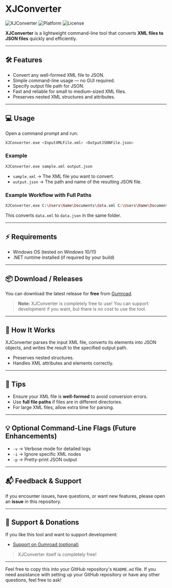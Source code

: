 # XJConverter

![XJConverter](https://img.shields.io/badge/XJConverter-XML%20to%20JSON-blue)
![Platform](https://img.shields.io/badge/Platform-Windows-green)
![License](https://img.shields.io/badge/License-MIT-orange)

**XJConverter** is a lightweight command-line tool that converts **XML files to JSON files** quickly and efficiently.

---

## 🛠 Features

* Convert any well-formed XML file to JSON.
* Simple command-line usage — no GUI required.
* Specify output file path for JSON.
* Fast and reliable for small to medium-sized XML files.
* Preserves nested XML structures and attributes.

---

## 💻 Usage

Open a command prompt and run:

```bash
XJConverter.exe <InputXMLFile.xml> <OutputJSONFile.json>
```

### Example

```bash
XJConverter.exe sample.xml output.json
```

* `sample.xml` → The XML file you want to convert.
* `output.json` → The path and name of the resulting JSON file.

### Example Workflow with Full Paths

```bash
XJConverter.exe C:\Users\Name\Documents\data.xml C:\Users\Name\Documents\data.json
```

This converts `data.xml` to `data.json` in the same folder.

---

## ⚡ Requirements

* Windows OS (tested on Windows 10/11)
* .NET runtime installed (if required by your build)

---

## 📦 Download / Releases

You can download the latest release for **free** from [Gumroad](https://cogbit.gumroad.com/l/xjconverter).

> **Note:** XJConverter is completely free to use! You can support development if you want, but there is no cost to use the tool.

---

## 📖 How It Works

XJConverter parses the input XML file, converts its elements into JSON objects, and writes the result to the specified output path.

* Preserves nested structures.
* Handles XML attributes and elements correctly.

---

## 🔧 Tips

* Ensure your XML file is **well-formed** to avoid conversion errors.
* Use **full file paths** if files are in different directories.
* For large XML files, allow extra time for parsing.

---

## 💡 Optional Command-Line Flags (Future Enhancements)

* `-v` → Verbose mode for detailed logs
* `-i` → Ignore specific XML nodes
* `-p` → Pretty-print JSON output

---

## 📬 Feedback & Support

If you encounter issues, have questions, or want new features, please open an **issue** in this repository.

---

## 📣 Support & Donations

If you like this tool and want to support development:

* [Support on Gumroad (optional)](https://cogbit.gumroad.com/l/xjconverter)

> XJConverter itself is completely free!

---

Feel free to copy this into your GitHub repository's `README.md` file. If you need assistance with setting up your GitHub repository or have any other questions, feel free to ask!
